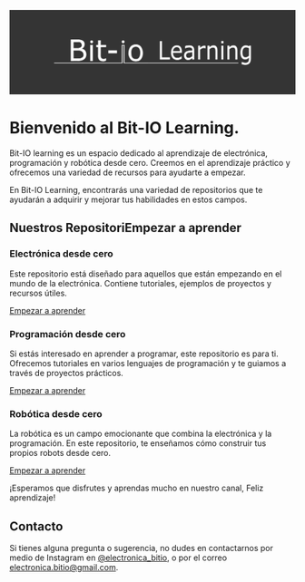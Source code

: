 ![Portada de Bit-IO Learning](Portada.jpg)

# Bienvenido al Bit-IO Learning.

Bit-IO learning es un espacio dedicado al aprendizaje de electrónica, programación y robótica desde cero. Creemos en el aprendizaje práctico y ofrecemos una variedad de recursos para ayudarte a empezar. 

En Bit-IO Learning, encontrarás una variedad de repositorios que te ayudarán a adquirir y mejorar tus habilidades en estos campos.

## Nuestros RepositoriEmpezar a aprender
### Electrónica desde cero

Este repositorio está diseñado para aquellos que están empezando en el mundo de la electrónica. Contiene tutoriales, ejemplos de proyectos y recursos útiles.

<a href="https://github.com/Bit-IO-learning/Aprende_electronica_desde_0" >Empezar a aprender</a>

### Programación desde cero

Si estás interesado en aprender a programar, este repositorio es para ti. Ofrecemos tutoriales en varios lenguajes de programación y te guiamos a través de proyectos prácticos.

<a href="https://github.com/Bit-IO-learning/Aprende_programacion_desde_0" >Empezar a aprender</a>

### Robótica desde cero

La robótica es un campo emocionante que combina la electrónica y la programación. En este repositorio, te enseñamos cómo construir tus propios robots desde cero.

<a href="https://github.com/Bit-IO-learning/Aprende_robotica_desde_0" >Empezar a aprender</a>

¡Esperamos que disfrutes y aprendas mucho en nuestro canal, Feliz aprendizaje!

## Contacto

Si tienes alguna pregunta o sugerencia, no dudes en contactarnos por medio de Instagram en <a href="https://www.instagram.com/electronica_bitio/" >@electronica_bitio</a>, o por el correo electronica.bitio@gmail.com.
